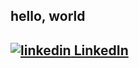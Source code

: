 ## hello, world 

<h2>
<a href = "https://www.linkedin.com/in/abhimanyu-karki-957a791b0/">
<img src="https://i.stack.imgur.com/gVE0j.png" alt="linkedin"> LinkedIn
</a></h2>


